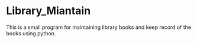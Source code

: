 # Library_Miantain
This is a small program for maintaining library books and keep record of the books using python.
